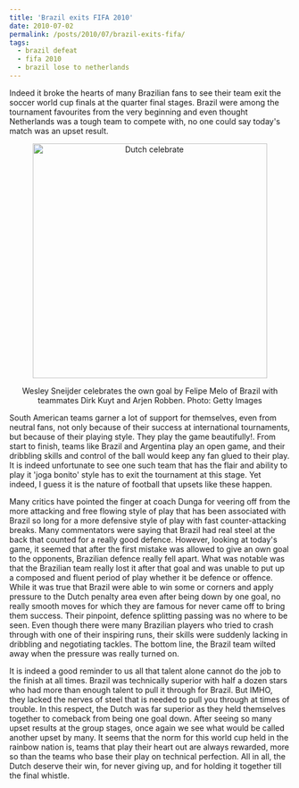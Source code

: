 ```yaml
---
title: 'Brazil exits FIFA 2010'
date: 2010-07-02
permalink: /posts/2010/07/brazil-exits-fifa/
tags:
  - brazil defeat
  - fifa 2010
  - brazil lose to netherlands
---
```


Indeed it broke the hearts of many Brazilian fans to see their team exit the soccer world cup finals at the quarter final stages. Brazil were among the tournament favourites from the very beginning and even thought Netherlands was a tough team to compete with, no one could say today's match was an upset result.

<p align="center">
  <img src="https://lasanthafdo.github.io/images/svMATCH_DUTCH-420x0.jpg" alt="Dutch celebrate" width="420" />
</p>
<p align="center">Wesley Sneijder celebrates the own goal by Felipe Melo of Brazil with teammates Dirk Kuyt and Arjen Robben. Photo: Getty Images</p>

South American teams garner a lot of support for themselves, even from neutral fans, not only because of their success at international tournaments, but because of their playing style. They play the game beautifully!. From start to finish, teams like Brazil and Argentina play an open game, and their dribbling skills and control of the ball would keep any fan glued to their play. It is indeed unfortunate to see one such team that has the flair and ability to play it 'joga bonito' style has to exit the tournament at this stage. Yet indeed, I guess it is the nature of football that upsets like these happen.

Many critics have pointed the finger at coach Dunga for veering off from the more attacking and free flowing style of play that has been associated with Brazil so long for a more defensive style of play with fast counter-attacking breaks. Many commentators were saying that Brazil had real steel at the back that counted for a really good defence. However, looking at today's game, it seemed that after the first mistake was allowed to give an own goal to the opponents, Brazilian defence really fell apart. What was notable was that the Brazilian team really lost it after that goal and was unable to put up a composed and fluent period of play whether it be defence or offence. While it was true that Brazil were able to win some or corners and apply pressure to the Dutch penalty area even after being down by one goal, no really smooth moves for which they are famous for never came off to bring them success. Their pinpoint, defence splitting passing was no where to be seen. Even though there were many Brazilian players who tried to crash through with one of their inspiring runs, their skills were suddenly lacking in dribbling and negotiating tackles. The bottom line, the Brazil team wilted away when the pressure was really turned on.

It is indeed a good reminder to us all that talent alone cannot do the job to the finish at all times. Brazil was technically superior with half a dozen stars who had more than enough talent to pull it through for Brazil. But IMHO, they lacked the nerves of steel that is needed to pull you through at times of trouble. In this respect, the Dutch was far superior as they held themselves together to comeback from being one goal down. After seeing so many upset results at the group stages, once again we see what would be called another upset by many. It seems that the norm for this world cup held in the rainbow nation is, teams that play their heart out are always rewarded, more so than the teams who base their play on technical perfection. All in all, the Dutch deserve their win, for never giving up, and for holding it together till the final whistle.

